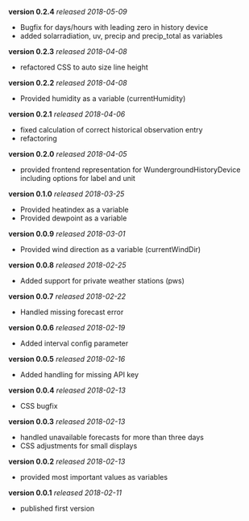 **version 0.2.4** *released 2018-05-09*
* Bugfix for days/hours with leading zero in history device
* added solarradiation, uv, precip and precip_total as variables

**version 0.2.3** *released 2018-04-08*
* refactored CSS to auto size line height

**version 0.2.2** *released 2018-04-08*
* Provided humidity as a variable (currentHumidity)

**version 0.2.1** *released 2018-04-06*
* fixed calculation of correct historical observation entry
* refactoring

**version 0.2.0** *released 2018-04-05*
* provided frontend representation for WundergroundHistoryDevice including options for label and unit

**version 0.1.0** *released 2018-03-25*
* Provided heatindex as a variable
* Provided dewpoint as a variable

**version 0.0.9** *released 2018-03-01*
* Provided wind direction as a variable (currentWindDir)

**version 0.0.8** *released 2018-02-25*
* Added support for private weather stations (pws)

**version 0.0.7** *released 2018-02-22*
* Handled missing forecast error

**version 0.0.6** *released 2018-02-19*
* Added interval config parameter

**version 0.0.5** *released 2018-02-16*
* Added handling for missing API key

**version 0.0.4** *released 2018-02-13*
* CSS bugfix

**version 0.0.3** *released 2018-02-13*
* handled unavailable forecasts for more than three days
* CSS adjustments for small displays

**version 0.0.2** *released 2018-02-13*
* provided most important values as variables

**version 0.0.1** *released 2018-02-11*
* published first version
